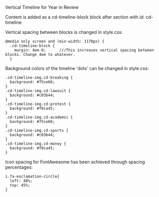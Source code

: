 Vertical Timeline for Year in Review

Content is added as a cd-timeline-block block after section with id: cd-timeline

Vertical spacing between blocks is changed in style.css:

	@media only screen and (min-width: 1170px) {
	  .cd-timeline-block {
	    margin: 4em 0;		///This increases vertical spacing between blocks. Change 4em to whatever.
	  }


Background colors of the timeline 'dots' can be changed in style.css:

	.cd-timeline-img.cd-breaking {
	  background: #75ce66;
	}
	.cd-timeline-img.cd-lawsuit {
	  background: #c03b44;
	}
	.cd-timeline-img.cd-protest {
	  background: #f0ca45;
	}
	.cd-timeline-img.cd-academic {
	  background: #75ce66;
	}
	.cd-timeline-img.cd-sports {
	  background: #c03b44;
	}
	.cd-timeline-img.cd-money {
	  background: #f0ca45;
	}

Icon spacing for FontAwesome has been achieved through spacing percentages:

	i.fa-exclamation-circle{
	  left: 48%;
	  top: 45%;
	}